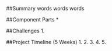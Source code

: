 ##Summary
words words words 

##Component Parts 
*

##Challenges 
1. 

##Project Timeline (5 Weeks)
1.
2.
3.
4.
5.
